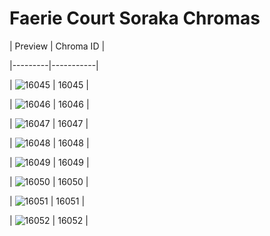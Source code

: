 # Faerie Court Soraka Chromas


| Preview | Chroma ID |

|---------|-----------|

| ![16045](https://raw.communitydragon.org/latest/plugins/rcp-be-lol-game-data/global/default/v1/champion-chroma-images/16/16045.png) | 16045 |

| ![16046](https://raw.communitydragon.org/latest/plugins/rcp-be-lol-game-data/global/default/v1/champion-chroma-images/16/16046.png) | 16046 |

| ![16047](https://raw.communitydragon.org/latest/plugins/rcp-be-lol-game-data/global/default/v1/champion-chroma-images/16/16047.png) | 16047 |

| ![16048](https://raw.communitydragon.org/latest/plugins/rcp-be-lol-game-data/global/default/v1/champion-chroma-images/16/16048.png) | 16048 |

| ![16049](https://raw.communitydragon.org/latest/plugins/rcp-be-lol-game-data/global/default/v1/champion-chroma-images/16/16049.png) | 16049 |

| ![16050](https://raw.communitydragon.org/latest/plugins/rcp-be-lol-game-data/global/default/v1/champion-chroma-images/16/16050.png) | 16050 |

| ![16051](https://raw.communitydragon.org/latest/plugins/rcp-be-lol-game-data/global/default/v1/champion-chroma-images/16/16051.png) | 16051 |

| ![16052](https://raw.communitydragon.org/latest/plugins/rcp-be-lol-game-data/global/default/v1/champion-chroma-images/16/16052.png) | 16052 |